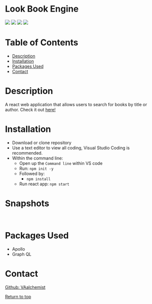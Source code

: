 # Look Book Engine

![](https://img.shields.io/badge/REACT-purple.svg)
![](https://img.shields.io/badge/Javascript-yellow.svg)
![](https://img.shields.io/badge/Node.js-green.svg)
![](https://img.shields.io/badge/Mongoose-orange.svg)



# Table of Contents
* [Description](#description)
* [Installation](#installation)
* [Packages Used](#packages-used)
* [Contact](#contact)


# Description
  A react web application that allows users to search for books by title or author. Check it out [here!]()


# Installation

* Download or clone repository
* Use a text editor to view all coding, Visual Studio Coding is recommended.
* Within the command line:
   * Open up the <code>Command line</code> within VS code
   * Run: <code>npm init -y</code>
   * Followed by: 
       * <code>npm install</code>
   * Run react app: <code>npm start</code>

# Snapshots
![]()

![]()



# Packages Used
  * Apollo
  * Graph QL
 
# Contact
<a href="https://github.com/VAalchemist">Github: VAalchemist</a>




[Return to top](#look-book-engine)